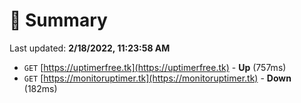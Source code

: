 # 📖 Summary
Last updated: **2/18/2022, 11:23:58 AM**

- `GET` [https://uptimerfree.tk](https://uptimerfree.tk) - **Up** (757ms)
- `GET` [https://monitoruptimer.tk](https://monitoruptimer.tk) - **Down** (182ms)
